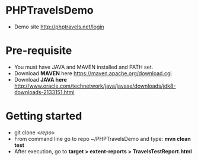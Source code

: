 # PHPTravelsDemo
* Demo site http://phptravels.net/login

# Pre-requisite
* You must have JAVA and MAVEN installed and PATH set.
* Download **MAVEN** here https://maven.apache.org/download.cgi
* Download **JAVA here** http://www.oracle.com/technetwork/java/javase/downloads/jdk8-downloads-2133151.html

# Getting started
* git clone <_repo_>
* From command line go to repo ~/PHPTravelsDemo and type: **mvn clean test**
* After execution, go to **target > extent-reports > TravelsTestReport.html**
